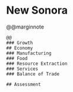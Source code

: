 # New Sonora

@@marginnote
~~~<img src="/img/sonora.png" style="width: 100%; display: block;">~~~
@@
### Growth
## Economy
### Manufacturing
### Food
### Resource Extraction
### Services
### Balance of Trade

## Assessment